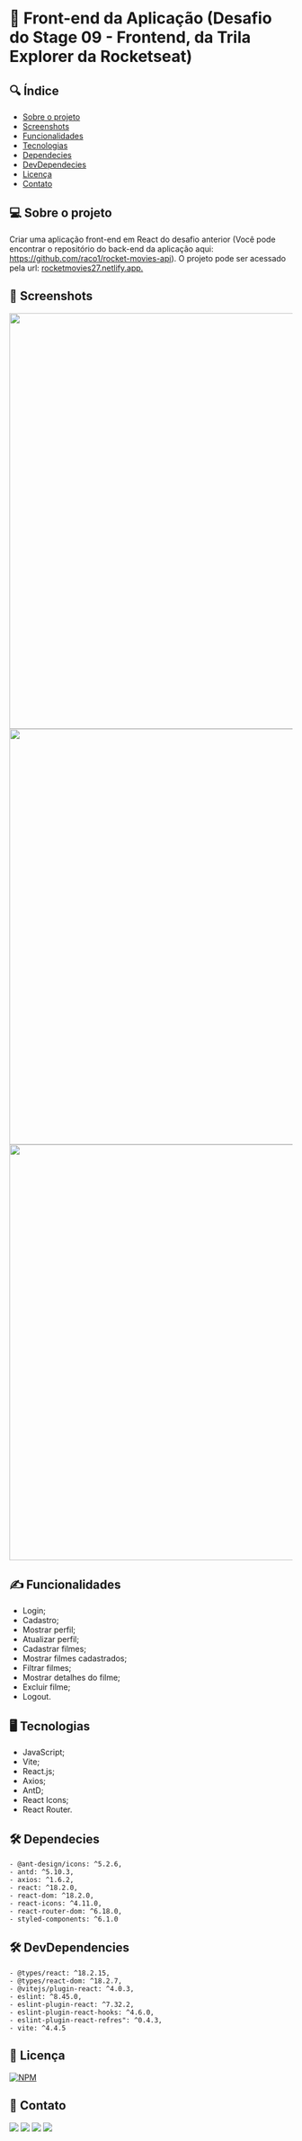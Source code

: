 # 🚀 Front-end da Aplicação (Desafio do Stage 09 - Frontend, da Trila Explorer da Rocketseat)


## 🔍 Índice

-  <a href="#sobre-o-projeto">Sobre o projeto</a>
-  <a href="#screenshots">Screenshots</a>
-  <a href="#funcionalidades">Funcionalidades</a>
-  <a href="#tecnologias">Tecnologias</a>
-  <a href="#dependecies">Dependecies</a>
-  <a href="#dev-dependecies">DevDependecies</a>
-  <a href="#licença">Licença</a>
-  <a href="#contato">Contato</a>


## 💻 Sobre o projeto

Criar uma aplicação front-end em React do desafio anterior (Você pode encontrar o repositório do back-end da aplicação aqui: https://github.com/raco1/rocket-movies-api). O projeto pode ser acessado pela url: [rocketmovies27.netlify.app.](https://rocketmovies27.netlify.app)


##  📸 Screenshots

<div align="center">
    <img src="https://github.com/raco1/front-end-da-aplicacao/assets/113068055/375f3870-a9fa-4e10-90c1-bf2669890afe" width="740px" />
    <img src="https://github.com/raco1/front-end-da-aplicacao/assets/113068055/03323093-e26b-4724-b835-48ce25714255" width="740px" />
    <img src="https://github.com/raco1/front-end-da-aplicacao/assets/113068055/7b739cca-1896-437d-9a8a-afdcbf9b423d" width="740px" />
</div>



## ✍️ Funcionalidades

- Login;
- Cadastro;
- Mostrar perfil;
- Atualizar perfil;
- Cadastrar filmes;
- Mostrar filmes cadastrados;
- Filtrar filmes;
- Mostrar detalhes do filme;
- Excluir filme;
- Logout.



## 🖥 Tecnologias

- JavaScript;
- Vite;
- React.js;
- Axios;
- AntD;
- React Icons;
- React Router.

## 🛠 Dependecies
    - @ant-design/icons: ^5.2.6,
    - antd: ^5.10.3,
    - axios: ^1.6.2,
    - react: ^18.2.0,
    - react-dom: ^18.2.0,
    - react-icons: ^4.11.0,
    - react-router-dom: ^6.18.0,
    - styled-components: ^6.1.0
  
  ## 🛠 DevDependencies
    - @types/react: ^18.2.15,
    - @types/react-dom: ^18.2.7,
    - @vitejs/plugin-react: ^4.0.3,
    - eslint: ^8.45.0,
    - eslint-plugin-react: ^7.32.2,
    - eslint-plugin-react-hooks: ^4.6.0,
    - eslint-plugin-react-refres": ^0.4.3,
    - vite: ^4.4.5

## 📝 Licença
[![NPM](https://img.shields.io/github/license/raco1/rocket-movies-front)](https://github.com/raco1/rocket-movies-front/blob/main/LICENSE)
    
## 👋 Contato

<a href="https://www.linkedin.com/in/rafael-coelho-reis-873181204/" target="_blank"><img src="https://img.shields.io/badge/-LinkedIn-%230077B5?style=for-the-badge&logo=linkedin&logoColor=white" target="_blank"></a>
<a href="mailto:rafaelcoelho2711@gmail.com"><img src="https://img.shields.io/badge/-Gmail-%23333?style=for-the-badge&logo=gmail&logoColor=white" target="_blank"></a>
<a href="http://discordapp.com/users/raco1" target="_blank"><img src="https://img.shields.io/badge/Discord-7289DA?style=for-the-badge&logo=discord&logoColor=white" target="_blank"></a> 
<a href="https://www.instagram.com/racolol/" target="_blank"><img src="https://img.shields.io/badge/-Instagram-%23E4405F?style=for-the-badge&logo=instagram&logoColor=white" target="_blank"></a>
